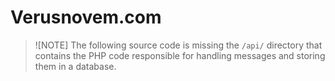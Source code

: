 # Verusnovem.com

> ![NOTE] The following source code is missing the `/api/` directory that contains the PHP code responsible for handling messages and storing them in a database.
